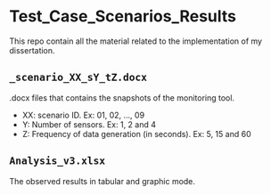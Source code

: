 # Test_Case_Scenarios_Results

This repo contain all the material related to the implementation of my dissertation.

## ```_scenario_XX_sY_tZ.docx```

.docx files that contains the snapshots of the monitoring tool.

- XX: scenario ID. Ex: 01, 02, ..., 09
- Y: Number of sensors. Ex: 1, 2 and 4
- Z: Frequency of data generation (in seconds). Ex: 5, 15 and 60

## ```Analysis_v3.xlsx```

The observed results in tabular and graphic mode.